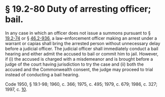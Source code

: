 # § 19.2-80 Duty of arresting officer; bail.

<p>In any case in which an officer does not issue a summons pursuant to § <a href='http://law.lis.virginia.gov/vacode/19.2-74/'>19.2-74</a> or § <a href='http://law.lis.virginia.gov/vacode/46.2-936/'>46.2-936</a>, a law-enforcement officer making an arrest under a warrant or capias shall bring the arrested person without unnecessary delay before a judicial officer. The judicial officer shall immediately conduct a bail hearing and either admit the accused to bail or commit him to jail. However, if (i) the accused is charged with a misdemeanor and is brought before a judge of the court having jurisdiction to try the case and (ii) both the accused and the Commonwealth consent, the judge may proceed to trial instead of conducting a bail hearing.</p><p>Code 1950, § 19.1-98; 1960, c. 366; 1975, c. 495; 1979, c. 679; 1986, c. 327; 1997, c. <a href='http://lis.virginia.gov/cgi-bin/legp604.exe?971+ful+CHAP0010'>10</a>.</p>